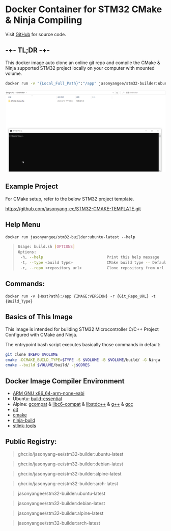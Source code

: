 # Docker Container for STM32 CMake & Ninja Compiling

Visit [GitHub](https://github.com/jasonyang-ee/STM32-Dockerfile) for source code.

## -+- TL;DR -+-

This docker image auto clone an online git repo and compile the CMake & Ninja supported STM32 project locally on your computer with mounted volume.
```bash
docker run -v "{Local_Full_Path}":"/app" jasonyangee/stm32-builder:ubuntu-latest -r {Git_Repo_URL}
```

![](img/run_time.gif)


## Example Project

For CMake setup, refer to the below STM32 project template.

<https://github.com/jasonyang-ee/STM32-CMAKE-TEMPLATE.git>


## Help Menu

```
docker run jasonyangee/stm32-builder:ubuntu-latest --help                              
```
>```bash
>Usage: build.sh [OPTIONS]
>Options:
>  -h, --help                            Print this help message
>  -t, --type <build type>               CMake build type -- Default: Release
>  -r, --repo <repository url>           Clone repository from url and build
>```


## Commands:

```
docker run -v {HostPath}:/app {IMAGE:VERSION} -r {Git_Repo_URL} -t {Build_Type}
```


## Basics of This Image

This image is intended for building STM32 Microcontroller C/C++ Project Configured with CMake and Ninja.

The entrypoint bash script executes basically those commands in default:
```bash
git clone $REPO $VOLUME
cmake -DCMAKE_BUILD_TYPE=$TYPE -S $VOLUME -B $VOLUME/build/ -G Ninja
cmake --build $VOLUME/build/ -j$CORES
```



## Docker Image Compiler Environment

- [ARM GNU x86_64-arm-none-eabi](https://packages.ubuntu.com/jammy/gcc-arm-none-eabi)
- Ubuntu: [build-essential](https://packages.ubuntu.com/focal/build-essential)
- Alpine: [gcompat](https://pkgs.alpinelinux.org/package/edge/community/x86_64/gcompat) & [libc6-compat](https://pkgs.alpinelinux.org/package/edge/main/x86_64/libc6-compat) & [libstdc++](https://pkgs.alpinelinux.org/package/edge/main/x86_64/libstdc++) & [g++](https://pkgs.alpinelinux.org/package/edge/main/x86_64/g++) & [gcc](https://pkgs.alpinelinux.org/package/edge/main/x86_64/gcc)
- [git](https://git-scm.com/)
- [cmake](https://cmake.org/)
- [ninja-build](https://ninja-build.org/)
- [stlink-tools](https://github.com/stlink-org/stlink)




## Public Registry:

> ghcr.io/jasonyang-ee/stm32-builder:ubuntu-latest

> ghcr.io/jasonyang-ee/stm32-builder:debian-latest

> ghcr.io/jasonyang-ee/stm32-builder:alpine-latest

> ghcr.io/jasonyang-ee/stm32-builder:arch-latest

> jasonyangee/stm32-builder:ubuntu-latest

> jasonyangee/stm32-builder:debian-latest

> jasonyangee/stm32-builder:alpine-latest

> jasonyangee/stm32-builder:arch-latest
